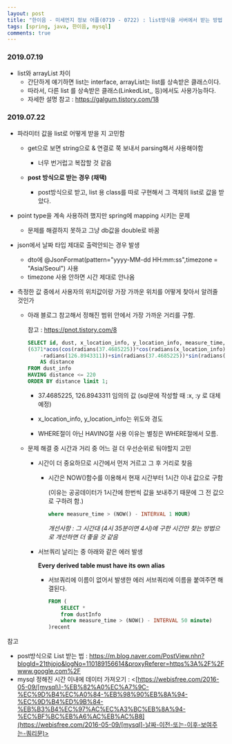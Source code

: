 ```yaml
---
layout: post
title: "한이음 - 미세먼지 정보 어플(0719 - 0722) : list방식을 서버에서 받는 방법 & 가장 가까운 위치 찾기(mysql)"
tags: [spring, java, 한이음, mysql]
comments: true
---
```


### 2019.07.19

- list와 arrayList 차이 
  - 간단하게 얘기하면 list는 interface, arrayList는 list를 상속받은 클래스이다. 
  - 따라서, 다른 list 를 상속받은 클래스(LinkedList,, 등)에서도 사용가능하다.
  - 자세한 설명 참고 : <https://galgum.tistory.com/18>



### 2019.07.22

- 파라미터 값을 list로 어떻게 받을 지 고민함

  - get으로 보면 string으로 & 연결로 쭉 보내서 parsing해서 사용해야함

    - 너무 번거럽고 복잡할 것 같음

  - **post 방식으로 받는 경우 (채택)**

    - post방식으로 받고, list 용 class를 따로 구현해서 그 객체의 list로 값을 받았다. 

    

- point type을 계속 사용하려 했지만 spring에 mapping 시키는 문제

  - 문제를 해결하지 못하고 그냥 db값을 double로 바꿈

  

- json에서 날짜 타입 제대로 출력안되는 경우 발생

  - dto에 @JsonFormat(pattern="yyyy-MM-dd HH:mm:ss",timezone = "Asia/Seoul") 사용
  - timezone 사용 안하면 시간 제대로 안나옴

  

- 측정한 값 중에서 사용자의 위치값이랑 가장 가까운 위치를 어떻게 찾아서 알려줄 것인가

  - 아래 블로그 참고해서 정해진 범위 안에서 가장 가까운 거리를 구함.

    참고 : <https://pnot.tistory.com/8>

    ```sql
    SELECT id, dust, x_location_info, y_location_info, measure_time, 
    (6371*acos(cos(radians(37.4685225))*cos(radians(x_location_info))*cos(radians(y_location_info)
    	-radians(126.8943311))+sin(radians(37.4685225))*sin(radians(x_location_info))))
    	AS distance
    FROM dust_info
    HAVING distance <= 220
    ORDER BY distance limit 1;
    ```

    - 37.4685225, 126.8943311 임의의 값 (sql문에 작성할 때 :x, :y 로 대체 예정)

    - x_location_info, y_location_info는 위도와 경도

    - WHERE절이 아닌 HAVING절 사용 이유는 별칭은 WHERE절에서 모름.

      

  - 문제 해결 중 시간과 거리 중 어느 걸 더 우선순위로 둬야할지 고민

    - 시간이 더 중요하므로 시간에서 먼저 거르고 그 후 거리로 찾음

      - 시간은 NOW()함수를 이용해서 현재 시간부터 1시간 이내 값으로 구함

        (이유는 공공데이터가 1시간에 한번씩 값을 보내주기 때문에 그 전 값으로 구하려 함.) 

        ```sql
        where measure_time > (NOW() - INTERVAL 1 HOUR)
        ```

        *개선사항 :  그 시간대 (4시 35분이면 4시)에 구한 시간만 찾는 방법으로 개선하면 더 좋을 것 같음*

    - 서브쿼리 날리는 중 아래와 같은 에러 발생

      **Every derived table must have its own alias**

      - 서브쿼리에 이름이 없어서 발생한 에러 서브쿼리에 이름을 붙여주면 해결된다.

        ```sql
        FROM (
        	SELECT * 
        	from dustInfo
        	where measure_time > (NOW() - INTERVAL 50 minute)
        )recent
        ```

        

참고 

- post방식으로 List 받는 법 : <https://m.blog.naver.com/PostView.nhn?blogId=21thjojo&logNo=110189156614&proxyReferer=https%3A%2F%2Fwww.google.com%2F>
- mysql 정해진 시간 이내에 데이터 가져오기 : <[https://webisfree.com/2016-05-09/[mysql\]-%EB%82%A0%EC%A7%9C-%EC%9D%B4%EC%A0%84-%EB%98%90%EB%8A%94-%EC%9D%B4%ED%9B%84-%EB%B3%B4%EC%97%AC%EC%A3%BC%EB%8A%94-%EC%BF%BC%EB%A6%AC%EB%AC%B8](https://webisfree.com/2016-05-09/[mysql]-날짜-이전-또는-이후-보여주는-쿼리문)>